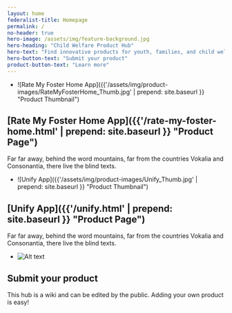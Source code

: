 ```yaml
---
layout: home
federalist-title: Homepage
permalink: /
no-header: true
hero-image: /assets/img/feature-background.jpg
hero-heading: "Child Welfare Product Hub"
hero-text: "Find innovative products for youth, families, and child welfare service providers"
hero-button-text: "Submit your product"
product-button-text: "Learn more"
---
```

- ![Rate My Foster Home App]({{'/assets/img/product-images/RateMyFosterHome_Thumb.jpg' | prepend: site.baseurl }} "Product Thumbnail")
## [Rate My Foster Home App]({{'/rate-my-foster-home.html' | prepend: site.baseurl }} "Product Page")
Far far away, behind the word mountains, far from the countries Vokalia and Consonantia, there live the blind texts.
- ![Unify App]({{'/assets/img/product-images/Unify_Thumb.jpg' | prepend: site.baseurl }} "Product Thumbnail")
## [Unify App]({{'/unify.html' | prepend: site.baseurl }} "Product Page")
Far far away, behind the word mountains, far from the countries Vokalia and Consonantia, there live the blind texts.
- ![Alt text](https://placehold.it/300x200 "Optional title")
## Submit your product
This hub is a wiki and can be edited by the public. Adding your own product is easy!
